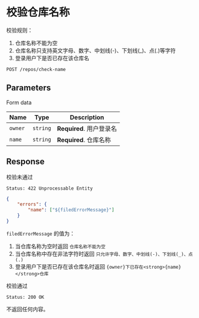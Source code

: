 # 校验仓库名称

校验规则：

1. 仓库名称不能为空
2. 仓库名称只支持英文字母、数字、中划线(-)、下划线(_)、点(.)等字符
3. 登录用户下是否已存在该仓库名

```text
POST /repos/check-name
```

## Parameters

Form data

| Name    | Type     | Description              |
| ------- | -------- | ------------------------ |
| `owner` | `string` | **Required**. 用户登录名 |
| `name`  | `string` | **Required**. 仓库名称   |

## Response

校验未通过

```text
Status: 422 Unprocessable Entity
```

```json
{
    "errors": {
        "name": ["${filedErrorMessage}"]
    }
}
```

`filedErrorMessage` 的值为：

1. 当仓库名称为空时返回 `仓库名称不能为空`
2. 当仓库名称中存在非法字符时返回 `只允许字母、数字、中划线(-)、下划线(_)、点(.)`
3. 登录用户下是否已存在该仓库名时返回 `{owner}下已存在<strong>{name}</strong>仓库`

校验通过

```text
Status: 200 OK
```

不返回任何内容。